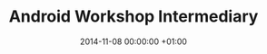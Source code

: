 ---
title: Android Workshop Intermediary
date: 2014-11-08 00:00:00 +01:00
event: University of Coimbra
tags: [Android, Mobile, Workshop]
location: Coimbra, Portugal
image: ""
---